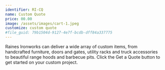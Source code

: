 ```yaml
---
identifier: RI-CQ
name: Custom Quote
price: 00.00
image: /assets/images/cart-1.jpeg
customize: custom quote
#file_guid: 79b1504d-9127-4e7f-bcdb-dff84a337775
---
```

Raines Ironworks can deliver a wide array of custom items, from handcrafted furniture, doors and gates, utility racks and truck accessories to beautiful range hoods and barbecue pits. Click the Get a Quote button to get started on your custom project. 
